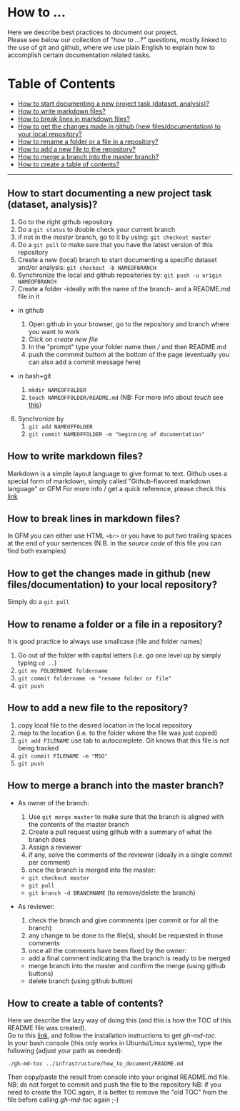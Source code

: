 # How to ...  

Here we describe best practices to document our project.  
Please see below our collection of *"how to ...?"* questions, mostly linked to the use of git and github, 
where we use plain English to explain how to accomplish certain documentation related tasks.

Table of Contents
=================
* [How to start documenting a new project task (dataset, analysis)?](#how-to-start-documenting-a-new-project-task-dataset-analysis)
* [How to write markdown files? <br>](#how-to-write-markdown-files-)
* [How to break lines in markdown files?](#how-to-break-lines-in-markdown-files)
* [How to get the changes made in github (new files/documentation) to your local repository?](#how-to-get-the-changes-made-in-github-new-filesdocumentation-to-your-local-repository)
* [How to rename a folder or a file in a repository?](#how-to-rename-a-folder-or-a-file-in-a-repository)
* [How to add a new file to the repository?](#how-to-add-a-new-file-to-the-repository)
* [How to merge a branch into the master branch?](#how-to-merge-a-branch-into-the-master-branch)
* [How to create a table of contents?](#how-to-create-a-table-of-contents)

---------------

## How to start documenting a new project task (dataset, analysis)?

1. Go to the right github repository 
3. Do a `git status` to double check your current branch
4. if not in the *master* branch, go to it by using: `git checkout master`
2. Do a `git pull` to make sure that you have the latest version of this repository
5. Create a new (local) branch to start documenting a specific dataset and/or analysis: `git checkout -b NAMEOFBRANCH`   
6. Synchronize the local and github repositories by: `git push -u origin NAMEOFBRANCH`   
7. Create a folder -ideally with the name of the branch- and a README.md file in it  
  * in github  
     1. Open github in your browser, go to the repository and branch where you want to work  
     2. Click on *create new file*   
     3. In the "prompt" type your folder name then */* and then README.md  
     4. push the *commmit* buttom at the bottom of the page (eventually you can also add a commit message here)  

  * in bash+git
    1. `mkdir NAMEOFFOLDER`
    2. `touch NAMEOFFOLDER/README.md` (NB: For more info about *touch* see [this](http://www.linfo.org/touch.html))

8. Synchronize by
    1. `git add NAMEOFFOLDER`
    2. `git commit NAMEOFFOLDER -m "beginning of documentation"`

## How to write markdown files? <br>
Markdown is a simple layout language to give format to text. 
Github uses a special form of markdown, simply called "Github-flavored markdown language" or GFM
For more info / get a quick reference, please check this [link](https://github.com/adam-p/markdown-here/wiki/Markdown-Cheatsheet)

## How to break lines in markdown files?  
In GFM you can either use HTML `<br>` or you have to put *two* trailing spaces at the end of your sentences
(N.B. in the *source code* of this file you can find both examples)

## How to get the changes made in github (new files/documentation) to your local repository?  
Simply do a `git pull` 

## How to rename a folder or a file in a repository?
It is good practice to always use smallcase (file and folder names)
1. Go out of the folder with capital letters (i.e. go one level up by simply typing `cd ..`)
2. `git mv FOLDERNAME foldername`
3. `git commit foldername -m "rename folder or file"`
4. `git push`

## How to add a new file to the repository?
1. copy local file to the desired location in the local repository
2. map to the location (i.e. to the folder where the file was just copied)
3. `git add FILENAME` use tab to autocomplete. Git knows that this file is not being tracked 
4. `git commit FILENAME -m "MSG" `
5. `git push`

## How to merge a branch into the master branch?
  * As owner of the branch:
    1. Use `git merge master` to make sure that the branch is aligned with the contents of the master branch
    1. Create a pull request using github with a summary of what the branch does
    2. Assign a reviewer 
    3. if any, solve the comments of the reviewer (ideally in a single commit per comment)
    4. once the branch is merged into the master:
      - `git checkout master` 
      - `git pull`
      - `git branch -d BRANCHNAME` (to remove/delete the branch)
      
  * As reviewer:
    1. check the branch and give commnents (per commit or for all the branch)
    2. any change to be done to the file(s), should be requested in those comments
    3. once all the comments have been fixed by the owner:
      - add a final comment indicating tha the branch is ready to be merged
      - merge branch into the master and confirm the merge (using github buttons)
      - delete branch (using github button)  
	  
 ## How to create a table of contents?
 Here we describe the lazy way of doing this (and this is how the TOC of this README file was created).  
 Go to this [link](https://github.com/ekalinin/github-markdown-toc), and follow the installation instructions to get *gh-md-toc*.  
 In your bash console (this only works in Ubuntu/Linux systems), type the following (adjust your path as needed):
  
 `./gh-md-toc ../infrastructure/how_to_document/README.md` 
 
 Then copy/paste the result from console into your original README.md file.
 NB: do not forget to commit and push the file to the repository
 NB: if you need to create the TOC again, it is better to remove the "old TOC" from the file before calling *gh-md-toc* again ;-)
 
